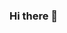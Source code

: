 ### Hi there 👋

<!--
**anna-luise/anna-luise** is a ✨ _special_ ✨ repository because its `README.md` (this file) appears on your GitHub profile.

Here are some ideas to get you started:

- 🔭 I’m currently working on my skillsets
- 🌱 I’m currently learning java and python
- 👯 I’m looking to collaborate on some coding projects
- 🤔 I’m looking for help with my skils
- 💬 Ask me about the best anime
- 📫 How to reach me: per mail
- 😄 Pronouns: She / Her
- ⚡ Fun fact: Very bad at programming
